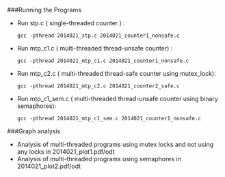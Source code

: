 ###Running the Programs

* Run stp.c ( single-threaded counter ) :

	```
	gcc -pthread 2014021_stp.c 2014021_counter1_nonsafe.c
	```
* Run mtp_c1.c ( multi-threaded thread-unsafe counter) : 

	```
	gcc -pthread 2014021_mtp_c1.c 2014021_counter1_nonsafe.c
	```
* Run mtp_c2.c ( multi-threaded thread-safe counter using mutex_lock): 

	```
	gcc -pthread 2014021_mtp_c2.c 2014021_counter2_safe.c
	```
* Run mtp_c1_sem.c ( multi-threaded thread-unsafe counter using binary semaphores):

	```
	gcc -pthread 2014021_mtp_c1_sem.c 2014021_counter1_nonsafe.c
	```


###Graph analysis

* Analysis of multi-threaded programs using mutex locks and not using any locks in 2014021_plot1.pdf/odt
* Analysis of multi-threaded programs using semaphores in 2014021_plot2.pdf/odt
